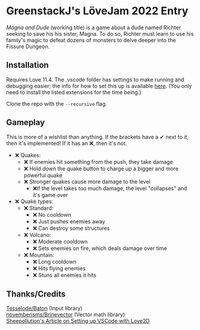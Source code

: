 # GreenstackJ's LöveJam 2022 Entry
_Magna and Dude_ (working title) is a game about a dude named Richter seeking to
save his his sister, Magna. To do so, Richter must learn to use his family's
magic to defeat dozens of monsters to delve deeper into the Fissure Dungeon.

## Installation
Requires Love 11.4. The .vscode folder has settings to make running and
debugging easier; the info for how to set this up is available [here][SheepArticle].
(You only need to install the listed extensions for the time being.)

Clone the repo with the `--recursive` flag.

## Gameplay
This is more of a wishlist than anything. If the brackets have a ✔ next
to it, then it's implemented! If it has an ❌, then it's not.

- ❌ Quakes:
	- ❌ If enemies hit something from the push, they take damage
	- ❌ Hold down the quake button to charge up a bigger and more powerful quake
	- ❌ Stronger quakes cause more damage to the level
		- ❌If the level takes too much damage, the level "collapses" and it's game
		over
- ❌ Quake types:
	- ❌ Standard:
		- ❌ No cooldown
		- ❌ Just pushes enemies away
		- ❌ Can destroy some structures
	- ❌ Volcano:
		- ❌ Moderate cooldown
		- ❌ Sets enemies on fire, which deals damage over time
	- ❌ Mountain:
		- ❌ Long cooldown
		- ❌ Hits flying enemies
		- ❌ Stuns all enemies it hits

## Thanks/Credits
[Tesselode/Baton][Baton] (Input library)  
[novemberisms/Brinevector][Brinevector] (Vector math library)  
[Sheepollution's Article on Setting up VSCode with Love2D][SheepArticle]

[Baton]: https://github.com/tesselode/baton
[Brinevector]: https://github.com/novemberisms/brinevector
[SheepArticle]: https://www.sheepolution.com/learn/book/bonus/vscode
